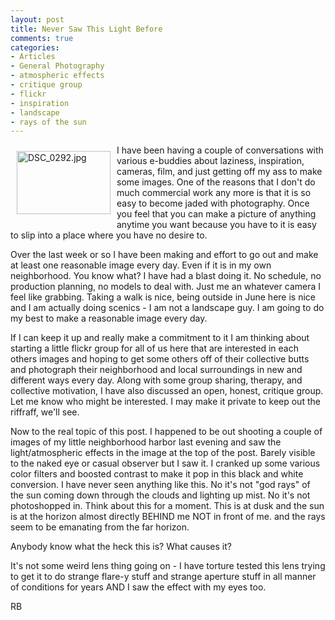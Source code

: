 ```yaml
---
layout: post
title: Never Saw This Light Before
comments: true
categories:
- Articles
- General Photography
- atmospheric effects
- critique group
- flickr
- inspiration
- landscape
- rays of the sun
---
```

<a rel="lightbox" href="/wp-content/uploads/2009/06/DSC_0292.jpg"><img title="DSC_0292.jpg" src="/wp-content/uploads/2009/06/.thumbs/.DSC_0292.jpg" border="0" alt="DSC_0292.jpg" hspace="10" vspace="10" width="150" height="101" align="left" /></a>I have been having a couple of conversations with various e-buddies about laziness, inspiration, cameras, film, and just getting off my ass to make some images. One of the reasons that I don't do much commercial work any more is that it is so easy to become jaded with photography. Once you feel that you can make a picture of anything anytime you want because you have to it is easy to slip into a place where you have no desire to.

Over the last week or so I have been making and effort to go out and make at least one reasonable image every day. Even if it is in my own neighborhood. You know what? I have had a blast doing it. No schedule, no production planning, no models to deal with. Just me an whatever camera I feel like grabbing. Taking a walk is nice, being outside in June here is nice and I am actually doing scenics - I am not a landscape guy. I am going to do my best to make a reasonable image every day.

If I can keep it up and really make a commitment to it I am thinking about starting a little flickr group for all of us here that are interested in each others images and hoping to get some others off of their collective butts and photograph their neighborhood and local surroundings in new and different ways every day. Along with some group sharing, therapy, and collective motivation, I have also discussed an open, honest, critique group. Let me know who might be interested. I may make it private to keep out the riffraff, we'll see.

Now to the real topic of this post. I happened to be out shooting a couple of images of my little neighborhood harbor last evening and saw the light/atmospheric effects in the image at the top of the post. Barely visible to the naked eye or casual observer but I saw it. I cranked up some various color filters and boosted contrast to make it pop in this black and white conversion. I have never seen anything like this. No it's not "god rays" of the sun coming down through the clouds and lighting up mist. No it's not photoshopped in. Think about this for a moment. This is at dusk and the sun is at the horizon almost directly BEHIND me NOT in front of me. and the rays seem to be emanating from the far horizon.

Anybody know what the heck this is? What causes it?

It's not some weird lens thing going on - I have torture tested this lens trying to get it to do strange flare-y stuff and strange aperture stuff in all manner of conditions for years AND I saw the effect with my eyes too.

RB